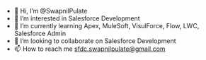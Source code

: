 - 👋 Hi, I’m @SwapnilPulate
- 👀 I’m interested in Salesforce Development
- 🌱 I’m currently learning Apex, MuleSoft, VisulForce, Flow, LWC, Salesforce Admin
- 💞️ I’m looking to collaborate on Salesforce Development
- 📫 How to reach me sfdc.swapnilpulate@gmail.com

<!---
SwapnilPulate/SwapnilPulate is a ✨ special ✨ repository because its `README.md` (this file) appears on your GitHub profile.
You can click the Preview link to take a look at your changes.
--->
